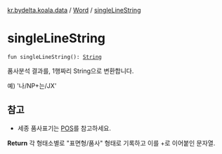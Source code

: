 [kr.bydelta.koala.data](../index.md) / [Word](index.md) / [singleLineString](./single-line-string.md)

# singleLineString

`fun singleLineString(): `[`String`](https://kotlinlang.org/api/latest/jvm/stdlib/kotlin/-string/index.html)

품사분석 결과를, 1행짜리 String으로 변환합니다.

예) '나/NP+는/JX'

## 참고

* 세종 품사표기는 [POS](../../kr.bydelta.koala/-p-o-s/index.md)를 참고하세요.

**Return**
각 형태소별로 "표면형/품사" 형태로 기록하고 이를 +로 이어붙인 문자열.

